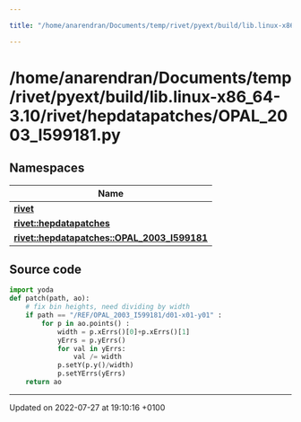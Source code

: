 ```yaml
---

title: "/home/anarendran/Documents/temp/rivet/pyext/build/lib.linux-x86_64-3.10/rivet/hepdatapatches/OPAL_2003_I599181.py"

---
```


# /home/anarendran/Documents/temp/rivet/pyext/build/lib.linux-x86_64-3.10/rivet/hepdatapatches/OPAL_2003_I599181.py



## Namespaces

| Name           |
| -------------- |
| **[rivet](http://example.org/namespaces/namespacerivet/)**  |
| **[rivet::hepdatapatches](http://example.org/namespaces/namespacerivet_1_1hepdatapatches/)**  |
| **[rivet::hepdatapatches::OPAL_2003_I599181](http://example.org/namespaces/namespacerivet_1_1hepdatapatches_1_1opal__2003__i599181/)**  |




## Source code

```python
import yoda
def patch(path, ao):
    # fix bin heights, need dividing by width
    if path == "/REF/OPAL_2003_I599181/d01-x01-y01" :
        for p in ao.points() :
            width = p.xErrs()[0]+p.xErrs()[1]
            yErrs = p.yErrs()
            for val in yErrs:
                val /= width
            p.setY(p.y()/width)
            p.setYErrs(yErrs)
    return ao
```


-------------------------------

Updated on 2022-07-27 at 19:10:16 +0100
